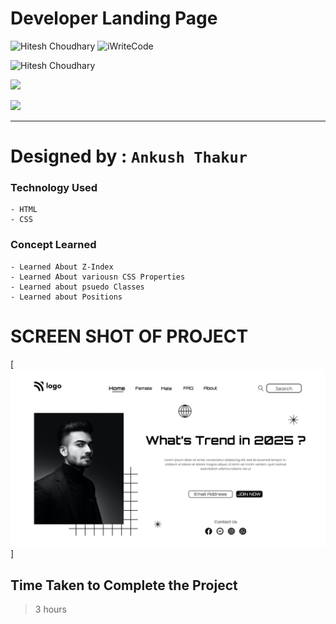 # Developer Landing Page

![Hitesh Choudhary](https://img.shields.io/badge/Hitesh%20Choudhary-javaScript-brightgreen) ![iWriteCode](https://img.shields.io/badge/iWriteCode-LCO-green)

![Hitesh Choudhary](https://img.shields.io/badge/Hitesh%20Choudhary-JavaScript%20FullStack-orange)

![](https://img.shields.io/badge/Developer%20Landing%20Page-HTML--CSS-yellow)

![](https://img.shields.io/badge/Assignment--3-StreetLanding%20Page-blue)

<!-- ### LIVE LINK -->

<!-- [Developer Landing page](https://ankush-landingpage.netlify.app/) -->

---

# Designed by : `Ankush Thakur`

### Technology Used

    - HTML
    - CSS

### Concept Learned

    - Learned About Z-Index
    - Learned About variousn CSS Properties
    - Learned about psuedo Classes
    - Learned about Positions

# SCREEN SHOT OF PROJECT

[![Image Text](./1.png)]

## Time Taken to Complete the Project

> 3 hours
